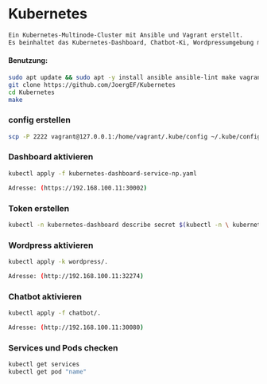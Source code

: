 # Kubernetes

```bash
Ein Kubernetes-Multinode-Cluster mit Ansible und Vagrant erstellt.
Es beinhaltet das Kubernetes-Dashboard, Chatbot-Ki, Wordpressumgebung mit MySQL Datenbank.
```

#### Benutzung:

```bash
sudo apt update && sudo apt -y install ansible ansible-lint make vagrant git
git clone https://github.com/JoergEF/Kubernetes
cd Kubernetes
make
```

### config erstellen

```bash
scp -P 2222 vagrant@127.0.0.1:/home/vagrant/.kube/config ~/.kube/config
```

### Dashboard aktivieren
```bash
kubectl apply -f kubernetes-dashboard-service-np.yaml
```
```bash
Adresse: (https://192.168.100.11:30002)
```

### Token erstellen
```bash
kubectl -n kubernetes-dashboard describe secret $(kubectl -n \ kubernetes-dashboard get secret | grep admin-user | awk '{print $1}')
```

### Wordpress aktivieren
```bash
kubectl apply -k wordpress/.
```
```bash
Adresse: (http://192.168.100.11:32274)
```

### Chatbot aktivieren 
```bash
kubectl apply -f chatbot/.
```
```bash
Adresse: (http://192.168.100.11:30080)
```

### Services und Pods checken
```bash
kubectl get services
kubectl get pod "name"
```